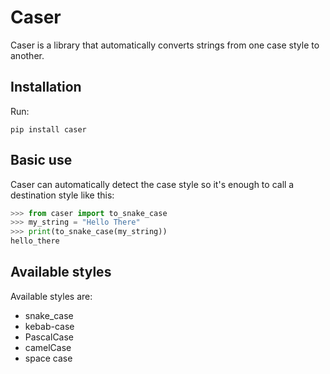 # Caser
Caser is a library that automatically converts strings from one case style to another.

## Installation
Run:

```shell
pip install caser
```

## Basic use
Caser can automatically detect the case style so it's enough to call a destination style like this:

```python
>>> from caser import to_snake_case
>>> my_string = "Hello There"
>>> print(to_snake_case(my_string))
hello_there
```

## Available styles

Available styles are:

- snake_case
- kebab-case
- PascalCase
- camelCase
- space case
